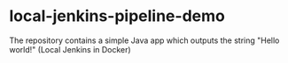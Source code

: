 # local-jenkins-pipeline-demo
The repository contains a simple Java app which outputs the string "Hello world!" (Local Jenkins in Docker)
